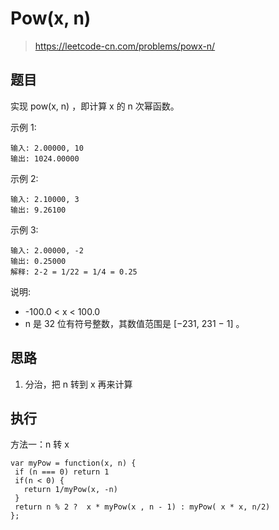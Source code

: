 # Pow(x, n)
> https://leetcode-cn.com/problems/powx-n/

## 题目

实现 pow(x, n) ，即计算 x 的 n 次幂函数。

示例 1:

```
输入: 2.00000, 10
输出: 1024.00000
```

示例 2:

```
输入: 2.10000, 3
输出: 9.26100
```

示例 3:

```
输入: 2.00000, -2
输出: 0.25000
解释: 2-2 = 1/22 = 1/4 = 0.25
```

说明:

- -100.0 < x < 100.0
- n 是 32 位有符号整数，其数值范围是 [−231, 231 − 1] 。

## 思路

1. 分治，把 n 转到 x 再来计算

## 执行

方法一：n 转 x

```
var myPow = function(x, n) {
 if (n === 0) return 1
 if(n < 0) {
   return 1/myPow(x, -n)
 }
 return n % 2 ?  x * myPow(x , n - 1) : myPow( x * x, n/2)
};
```
